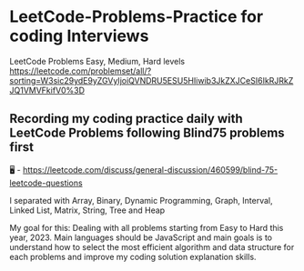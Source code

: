 # LeetCode-Problems-Practice for coding Interviews
LeetCode Problems Easy, Medium, Hard levels
https://leetcode.com/problemset/all/?sorting=W3sic29ydE9yZGVyIjoiQVNDRU5ESU5HIiwib3JkZXJCeSI6IkRJRkZJQ1VMVFkifV0%3D

## Recording my coding practice daily with LeetCode Problems following Blind75 problems first
🖥 - https://leetcode.com/discuss/general-discussion/460599/blind-75-leetcode-questions

I separated with Array, Binary, Dynamic Programming, Graph, Interval, Linked List, Matrix, String, Tree and Heap

My goal for this: Dealing with all problems starting from Easy to Hard this year, 2023.
Main languages should be JavaScript and main goals is to understand how to select the most efficient algorithm and data structure for each problems and improve my coding solution explanation skills.


